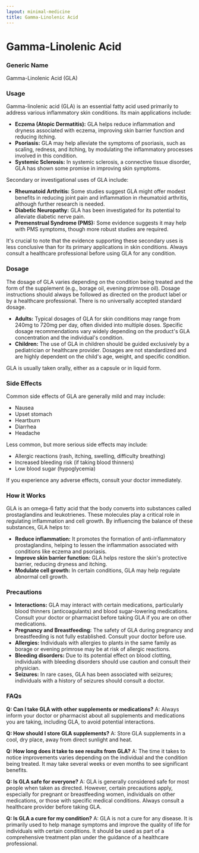 ```yaml
---
layout: minimal-medicine
title: Gamma-Linolenic Acid
---
```


# Gamma-Linolenic Acid
### Generic Name
Gamma-Linolenic Acid (GLA)

### Usage
Gamma-linolenic acid (GLA) is an essential fatty acid used primarily to address various inflammatory skin conditions.  Its main applications include:

* **Eczema (Atopic Dermatitis):** GLA helps reduce inflammation and dryness associated with eczema, improving skin barrier function and reducing itching.
* **Psoriasis:**  GLA may help alleviate the symptoms of psoriasis, such as scaling, redness, and itching, by modulating the inflammatory processes involved in this condition.
* **Systemic Sclerosis:**  In systemic sclerosis, a connective tissue disorder, GLA has shown some promise in improving skin symptoms.

Secondary or investigational uses of GLA include:

* **Rheumatoid Arthritis:** Some studies suggest GLA might offer modest benefits in reducing joint pain and inflammation in rheumatoid arthritis, although further research is needed.
* **Diabetic Neuropathy:** GLA has been investigated for its potential to alleviate diabetic nerve pain.
* **Premenstrual Syndrome (PMS):**  Some evidence suggests it may help with PMS symptoms, though more robust studies are required.

It's crucial to note that the evidence supporting these secondary uses is less conclusive than for its primary applications in skin conditions.  Always consult a healthcare professional before using GLA for any condition.


### Dosage
The dosage of GLA varies depending on the condition being treated and the form of the supplement (e.g., borage oil, evening primrose oil).  Dosage instructions should always be followed as directed on the product label or by a healthcare professional.  There is no universally accepted standard dosage.

* **Adults:** Typical dosages of GLA for skin conditions may range from 240mg to 720mg per day, often divided into multiple doses.  Specific dosage recommendations vary widely depending on the product's GLA concentration and the individual's condition.
* **Children:**  The use of GLA in children should be guided exclusively by a pediatrician or healthcare provider.  Dosages are not standardized and are highly dependent on the child's age, weight, and specific condition.

GLA is usually taken orally, either as a capsule or in liquid form.


### Side Effects
Common side effects of GLA are generally mild and may include:

* Nausea
* Upset stomach
* Heartburn
* Diarrhea
* Headache

Less common, but more serious side effects may include:

* Allergic reactions (rash, itching, swelling, difficulty breathing)
* Increased bleeding risk (if taking blood thinners)
* Low blood sugar (hypoglycemia)


If you experience any adverse effects, consult your doctor immediately.


### How it Works
GLA is an omega-6 fatty acid that the body converts into substances called prostaglandins and leukotrienes.  These molecules play a critical role in regulating inflammation and cell growth.  By influencing the balance of these substances, GLA helps to:

* **Reduce inflammation:** It promotes the formation of anti-inflammatory prostaglandins, helping to lessen the inflammation associated with conditions like eczema and psoriasis.
* **Improve skin barrier function:** GLA helps restore the skin's protective barrier, reducing dryness and itching.
* **Modulate cell growth:**  In certain conditions, GLA may help regulate abnormal cell growth.


### Precautions
* **Interactions:** GLA may interact with certain medications, particularly blood thinners (anticoagulants) and blood sugar-lowering medications.  Consult your doctor or pharmacist before taking GLA if you are on other medications.
* **Pregnancy and Breastfeeding:**  The safety of GLA during pregnancy and breastfeeding is not fully established. Consult your doctor before use.
* **Allergies:** Individuals with allergies to plants in the same family as borage or evening primrose may be at risk of allergic reactions.
* **Bleeding disorders:** Due to its potential effect on blood clotting, individuals with bleeding disorders should use caution and consult their physician.
* **Seizures:**  In rare cases, GLA has been associated with seizures; individuals with a history of seizures should consult a doctor.


### FAQs

**Q: Can I take GLA with other supplements or medications?**
A: Always inform your doctor or pharmacist about all supplements and medications you are taking, including GLA, to avoid potential interactions.

**Q: How should I store GLA supplements?**
A: Store GLA supplements in a cool, dry place, away from direct sunlight and heat.

**Q: How long does it take to see results from GLA?**
A: The time it takes to notice improvements varies depending on the individual and the condition being treated.  It may take several weeks or even months to see significant benefits.

**Q: Is GLA safe for everyone?**
A: GLA is generally considered safe for most people when taken as directed. However, certain precautions apply, especially for pregnant or breastfeeding women, individuals on other medications, or those with specific medical conditions. Always consult a healthcare provider before taking GLA.

**Q: Is GLA a cure for my condition?**
A: GLA is not a cure for any disease. It is primarily used to help manage symptoms and improve the quality of life for individuals with certain conditions.  It should be used as part of a comprehensive treatment plan under the guidance of a healthcare professional.
